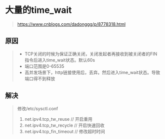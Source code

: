 # 大量的time\_wait

> https://www.cnblogs.com/dadonggg/p/8778318.html

## 原因

> * TCP关闭的时候为保证正确关闭，关闭发起者再接收到被关闭者的FIN指令后进入time\_wait状态。默认60s
> * 端口范围是0-65535
> * 高并发场景下，http链接使用后，丢弃。然后进入time\_wait状态。导致端口得不到释放

## 解决

> 修改/etc/sysctl.conf
>
> 1. net.ipv4.tcp\_tw\_reuse  // 开启重用
> 2. net.ipv4.tcp\_tw\_recycle // 开启快速回收
> 3. net.ipv4.tcp\_fin\_timeout   // 修改超时时间



